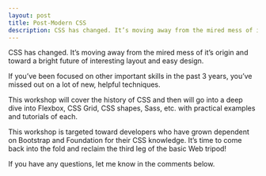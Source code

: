 ```yaml
---
layout: post
title: Post-Modern CSS
description: CSS has changed. It’s moving away from the mired mess of it’s origin and toward a bright future of interesting layout and easy design. If you’ve been focused on other important skills in the past 3 years, you’ve missed out on a lot of new, helpful techniques.
---
```


CSS has changed. It’s moving away from the mired mess of it’s origin and toward a bright future of interesting layout and easy design.

If you’ve been focused on other important skills in the past 3 years, you’ve missed out on a lot of new, helpful techniques.

This workshop will cover the history of CSS and then will go into a deep dive into Flexbox, CSS Grid, CSS shapes, Sass, etc. with practical examples and tutorials of each.

This workshop is targeted toward developers who have grown dependent on Bootstrap and Foundation for their CSS knowledge. It’s time to come back into the fold and reclaim the third leg of the basic Web tripod!

If you have any questions, let me know in the comments below.
